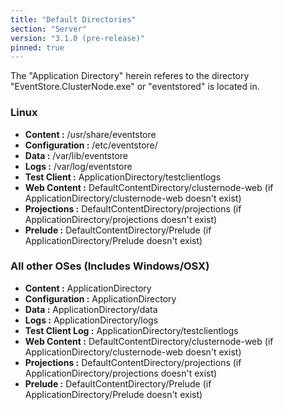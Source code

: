 ```yaml
---
title: "Default Directories"
section: "Server"
version: "3.1.0 (pre-release)"
pinned: true
---
```


The "Application Directory" herein referes to the directory "EventStore.ClusterNode.exe" or "eventstored" is located in.

### Linux ###
- **Content :** /usr/share/eventstore
- **Configuration :** /etc/eventstore/
- **Data :** /var/lib/eventstore
- **Logs :** /var/log/eventstore
- **Test Client :** ApplicationDirectory/testclientlogs
- **Web Content :** DefaultContentDirectory/clusternode-web (if ApplicationDirectory/clusternode-web doesn't exist)
- **Projections :** DefaultContentDirectory/projections (if ApplicationDirectory/projections doesn't exist)
- **Prelude :** DefaultContentDirectory/Prelude (if ApplicationDirectory/Prelude doesn't exist)

### All other OSes (Includes Windows/OSX) ###
- **Content :** ApplicationDirectory
- **Configuration :** ApplicationDirectory
- **Data :** ApplicationDirectory/data
- **Logs :** ApplicationDirectory/logs
- **Test Client Log :** ApplicationDirectory/testclientlogs
- **Web Content :** DefaultContentDirectory/clusternode-web (if ApplicationDirectory/clusternode-web doesn't exist)
- **Projections :** DefaultContentDirectory/projections (if ApplicationDirectory/projections doesn't exist)
- **Prelude :** DefaultContentDirectory/Prelude (if ApplicationDirectory/Prelude doesn't exist)